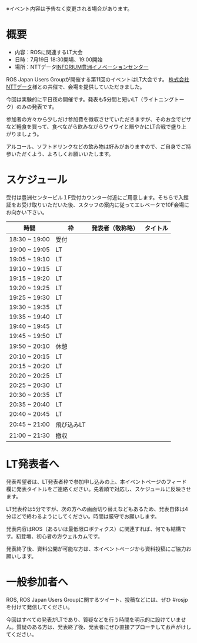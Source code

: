 ※イベント内容は予告なく変更される場合があります。

# 概要

- 内容：ROSに関連するLT大会
- 日時：7月19日 18:30開場、19:00開始
- 場所：NTTデータ[INFORIUM豊洲イノベーションセンター](http://www.nttdata.com/jp/ja/inforium/)

ROS Japan Users Groupが開催する第11回のイベントはLT大会です。
[株式会社NTTデータ](http://www.nttdata.com)様との共催で、会場を提供していただきました。

今回は実験的に平日夜の開催です。発表も5分間と短いLT（ライトニングトーク）のみの発表です。

参加者の方々から少しだけ参加費を徴収させていただきますが、そのお金でピザなど軽食を買って、食べながら飲みながらワイワイと賑やかにLT合戦で盛り上がりましょう。

アルコール、ソフトドリンクなどの飲み物は好みがありますので、ご自身でご持参いただくよう、よろしくお願いいたします。

# スケジュール

受付は豊洲センタービル１F受付カウンター付近にご用意します。そちらで入館証をお受け取りいただいた後、スタッフの案内に従ってエレベータで10F会場にお向かい下さい。

時間 | 枠 | 発表者（敬称略） | タイトル
-----|----|------------------|----------
18:30 ~ 19:00 | 受付 | | |
19:00 ~ 19:05 | LT | |
19:05 ~ 19:10 | LT | |
19:10 ~ 19:15 | LT | |
19:15 ~ 19:20 | LT | |
19:20 ~ 19:25 | LT | |
19:25 ~ 19:30 | LT | |
19:30 ~ 19:35 | LT | |
19:35 ~ 19:40 | LT | |
19:40 ~ 19:45 | LT | |
19:45 ~ 19:50 | LT | |
19:50 ~ 20:10 | 休憩 | | |
20:10 ~ 20:15 | LT | |
20:15 ~ 20:20 | LT | |
20:20 ~ 20:25 | LT | |
20:25 ~ 20:30 | LT | |
20:30 ~ 20:35 | LT | |
20:35 ~ 20:40 | LT | |
20:40 ~ 20:45 | LT | |
20:45 ~ 21:00 | 飛び込みLT | |
21:00 ~ 21:30 | 撤収 | | |

# LT発表者へ
発表希望者は、LT発表者枠で参加申し込みの上、本イベントページのフィード欄に発表タイトルをご連絡ください。先着順で対応し、スケジュールに反映させます。

LT発表枠は5分ですが、次の方への画面切り替えなどもあるため、発表自体は4分ほどで終わるようにしてください。時間は厳守でお願いします。

発表内容はROS（あるいは最低限ロボティクス）に関連すれば、何でも結構です。初登壇、初心者の方ウェルカムです。

発表終了後、資料公開が可能な方は、本イベントページから資料投稿にご協力お願いします。

# 一般参加者へ
ROS, ROS Japan Users Groupに関するツイート、投稿などには、ぜひ #rosjp を付けて発信してください。

今回はすべての発表がLTであり、質疑などを行う時間を明示的に設けていません。質疑のある方は、発表終了後、発表者にぜひ直接アプローチしてお声がけしてください。
